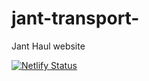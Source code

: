 # jant-transport-

Jant Haul website

[![Netlify Status](https://api.netlify.com/api/v1/badges/9c40ab52-156b-43f1-be1f-e516b6fbc42f/deploy-status)](https://app.netlify.com/sites/janttransport/deploys)
